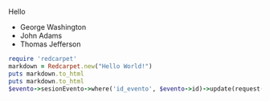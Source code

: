 Hello


- George Washington
- John Adams
- Thomas Jefferson

```ruby
require 'redcarpet'
markdown = Redcarpet.new("Hello World!")
puts markdown.to_html
puts markdown.to_html
$evento->sesionEvento->where('id_evento', $evento->id)->update(request()->only(['hora_inicio']));
```
